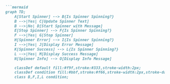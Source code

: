 ```markdown
```mermaid
graph TD;
    A[Start Spinner] --> B{Is Spinner Spinning?}
    B -->|Yes| C[Update Spinner Text]
    B -->|No| D[Start Spinner with Message]
    E[Stop Spinner] --> F{Is Spinner Spinning?}
    F -->|Yes| G[Stop Spinner]
    H[Spinner Error] --> I{Is Spinner Spinning?}
    I -->|Yes| J[Display Error Message]
    K[Spinner Success] --> L{Is Spinner Spinning?}
    L -->|Yes| M[Display Success Message]
    N[Spinner Info] --> O[Display Info Message]

    classDef default fill:#f9f,stroke:#333,stroke-width:2px;
    classDef condition fill:#bbf,stroke:#f66,stroke-width:2px,stroke-dasharray: 5, 5;
    class B,F,I,L condition;
```
```